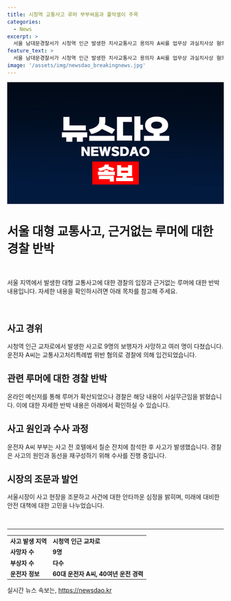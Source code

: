 ```yaml
---
title: 시청역 교통사고 루머 부부싸움과 풀악셀이 주목
categories:
  - News
excerpt: >
  서울 남대문경찰서가 시청역 인근 발생한 치사교통사고 용의자 A씨를 업무상 과실치사상 혐의로 입건했다. 이에 관련된 루머가 온라인에서 퍼지자 경찰은 해당 내용을 사실무근으로 반박했다. A씨는 경기도 안산 소재 버스회사에 속한 시내버스 기사로 알려졌으며, 40여 년의 운전 경력을 가지고 있다. 사건과 관련된 자료와 목격자 진술 등을 토대로 경찰은 사고 당시의 상황과 가해 차량의 동선을 조사 중이다. 사고 당일 A씨 부부는 시청역 인근에서 칠순 잔치에 참석한 후 차량 사고를 일으킨 것으로 확인됐다.
feature_text: >
  서울 남대문경찰서가 시청역 인근 발생한 치사교통사고 용의자 A씨를 업무상 과실치사상 혐의로 입건했다. 이에 관련된 루머가 온라인에서 퍼지자 경찰은 해당 내용을 사실무근으로 반박했다. A씨는 경기도 안산 소재 버스회사에 속한 시내버스 기사로 알려졌으며, 40여 년의 운전 경력을 가지고 있다. 사건과 관련된 자료와 목격자 진술 등을 토대로 경찰은 사고 당시의 상황과 가해 차량의 동선을 조사 중이다. 사고 당일 A씨 부부는 시청역 인근에서 칠순 잔치에 참석한 후 차량 사고를 일으킨 것으로 확인됐다.
image: '/assets/img/newsdao_breakingnews.jpg'
---
```


<p><img src="/assets/img/newsdao_breakingnews.jpg" alt="ranknews 속보" /></p>

<h1>서울 대형 교통사고, 근거없는 루머에 대한 경찰 반박</h1>

<p data-ke-size="size16">&nbsp;</p>

<p data-ke-size="size16">서울 지역에서 발생한 대형 교통사고에 대한 경찰의 입장과 근거없는 루머에 대한 반박 내용입니다. 자세한 내용을 확인하시려면 아래 목차를 참고해 주세요.</p>

<p data-ke-size="size16">&nbsp;</p>

<h2 data-ke-size="size26">사고 경위</h2>

<p data-ke-size="size16">시청역 인근 교차로에서 발생한 사고로 9명의 보행자가 사망하고 여러 명이 다쳤습니다. 운전자 A씨는 교통사고처리특례법 위반 혐의로 경찰에 의해 입건되었습니다.</p>

<h2 data-ke-size="size26">관련 루머에 대한 경찰 반박</h2>

<p data-ke-size="size16">온라인 메신저를 통해 루머가 확산되었으나 경찰은 해당 내용이 사실무근임을 밝혔습니다. 이에 대한 자세한 반박 내용은 아래에서 확인하실 수 있습니다.</p>

<h2 data-ke-size="size26">사고 원인과 수사 과정</h2>

<p data-ke-size="size16">운전자 A씨 부부는 사고 전 호텔에서 칠순 잔치에 참석한 후 사고가 발생했습니다. 경찰은 사고의 원인과 동선을 재구성하기 위해 수사를 진행 중입니다.</p>

<h2 data-ke-size="size26">시장의 조문과 발언</h2>

<p data-ke-size="size16">서울시장이 사고 현장을 조문하고 사건에 대한 안타까운 심정을 밝히며, 미래에 대비한 안전 대책에 대한 고민을 나누었습니다.</p>

<p data-ke-size="size16">&nbsp;</p>

<hr>

<table>
    <tbody>
        <tr>
            <td><b>사고 발생 지역</b></td>
            <td><b>시청역 인근 교차로</b></td>
        </tr>
        <tr>
            <td><b>사망자 수</b></td>
            <td><b>9명</b></td>
        </tr>
        <tr>
            <td><b>부상자 수</b></td>
            <td><b>다수</b></td>
        </tr>
        <tr>
            <td><b>운전자 정보</b></td>
            <td><b>60대 운전자 A씨, 40여년 운전 경력</b></td>
        </tr>
    </tbody>
</table>
실시간 뉴스 속보는, <a href="https://newsdao.kr" rel="dofollow">https://newsdao.kr</a>



